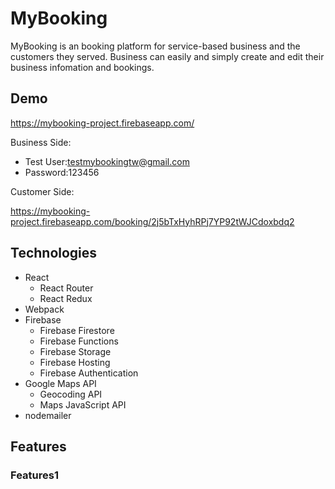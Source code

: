 # MyBooking
MyBooking is an booking platform for service-based business and the customers they served. Business can easily and simply create and edit their business infomation and bookings.
## Demo
https://mybooking-project.firebaseapp.com/

Business Side:
 * Test User:testmybookingtw@gmail.com
 * Password:123456

Customer Side:

https://mybooking-project.firebaseapp.com/booking/2j5bTxHyhRPj7YP92tWJCdoxbdq2

## Technologies
* React
  * React Router
  * React Redux
* Webpack
* Firebase
  * Firebase Firestore
  * Firebase Functions
  * Firebase Storage
  * Firebase Hosting
  * Firebase Authentication
* Google Maps API
  * Geocoding API
  * Maps JavaScript API
* nodemailer

## Features
### Features1
